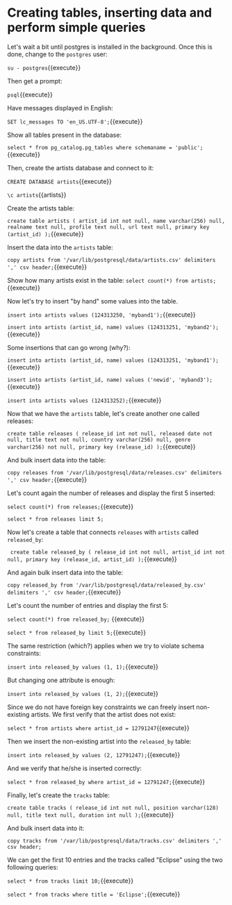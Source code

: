 # Creating tables, inserting data and perform simple queries

Let's wait a bit until postgres is installed in the background. Once this is
done, change to the `postgres` user:

`su - postgres`{{execute}}

Then get a prompt:

`psql`{{execute}}

Have messages displayed in English:

`SET lc_messages TO 'en_US.UTF-8';`{{execute}}

Show all tables present in the database:

`select * from pg_catalog.pg_tables where schemaname = 'public';`{{execute}}

Then, create the artists database and connect to it:

`CREATE DATABASE artists`{{execute}}

`\c artists`{{artists}}

Create the artists table:

`create table artists (
    artist_id int not null,
    name varchar(256) null,
    realname text null,
    profile text null,
    url text null,
    primary key (artist_id)
);`{{execute}}

Insert the data into the `artists` table:

`copy artists from '/var/lib/postgresql/data/artists.csv' delimiters ',' csv header;`{{execute}}

Show how many artists exist in the table:
`select count(*) from artists;`{{execute}}

Now let's try to insert "by hand" some values into the table.

`insert into artists values (124313250, 'myband1');`{{execute}}

`insert into artists (artist_id, name) values (124313251, 'myband2');`{{execute}}

Some insertions that can go wrong (why?):

`insert into artists (artist_id, name) values (124313251, 'myband1');`{{execute}}

`insert into artists (artist_id, name) values ('newid', 'myband3');`{{execute}}

`insert into artists values (124313252);`{{execute}}


Now that we have the `artists` table, let's create another one called releases:

`create table releases (
    release_id int not null,
    released date not null,
    title text not null,
    country varchar(256) null,
    genre varchar(256) not null,
    primary key (release_id)
);`{{execute}}

And bulk insert data into the table:

`copy releases from '/var/lib/postgresql/data/releases.csv' delimiters ',' csv header;`{{execute}}

Let's count again the number of releases and display the first 5 inserted:

`select count(*) from releases;`{{execute}}

`select * from releases limit 5;`

Now let's create a table that connects `releases` with `artists` called `released_by`:

`
create table released_by (
    release_id int not null,
    artist_id int not null,
    primary key (release_id, artist_id)
);`{{execute}}


And again bulk insert data into the table:

`copy released_by from '/var/lib/postgresql/data/released_by.csv' delimiters ',' csv header;`{{execute}}

Let's count the number of entries and display the first 5:

`select count(*) from released_by;` {{execute}}

`select * from released_by limit 5;`{{execute}}

The same restriction (which?) applies when we try to violate schema constraints:

`insert into released_by values (1, 1);`{{execute}}

But changing one attribute is enough:

`insert into released_by values (1, 2);`{{execute}}

Since we do not have foreign key constraints we can freely insert non-existing artists.
We first verify that the artist does not exist:

`select * from artists where artist_id = 12791247`{{execute}}

Then we insert the non-existing artist into the `released_by` table:

`insert into released_by values (2, 12791247);`{{execute}}

And we verify that he/she is inserted correctly:

`select * from released_by where artist_id = 12791247;`{{execute}}


Finally, let's create the `tracks` table:

`create table tracks (
    release_id int not null,
    position varchar(128) null,
    title text null,
    duration int null
);`{{execute}}

And bulk insert data into it:

`copy tracks from '/var/lib/postgresql/data/tracks.csv' delimiters ',' csv header;`

We can get the first 10 entries and the tracks called "Eclipse" using the
two following queries:

`select * from tracks limit 10;`{{execute}}

`select * from tracks where title = 'Eclipse';`{{execute}}

